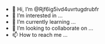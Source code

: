 - 👋 Hi, I’m @Rjf6ig5ivd4uvrtugdrubfr
- 👀 I’m interested in ...
- 🌱 I’m currently learning ...
- 💞️ I’m looking to collaborate on ...
- 📫 How to reach me ...

<!---
Rjf6ig5ivd4uvrtugdrubfr/Rjf6ig5ivd4uvrtugdrubfr is a ✨ special ✨ repository because its `README.md` (this file) appears on your GitHub profile.
You can click the Preview link to take a look at your changes.
--->
